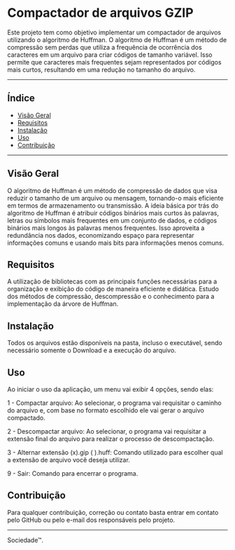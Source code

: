 # Compactador de arquivos GZIP

Este projeto tem como objetivo implementar um compactador de arquivos utilizando o algoritmo de Huffman. O algoritmo de Huffman é um método de compressão sem perdas que utiliza a frequência de ocorrência dos caracteres em um arquivo para criar códigos de tamanho variável. Isso permite que caracteres mais frequentes sejam representados por códigos mais curtos, resultando em uma redução no tamanho do arquivo.

---
## Índice

- [Visão Geral](#visão-geral)
- [Requisitos](#requisitos)
- [Instalação](#instalação)
- [Uso](#uso)
- [Contribuição](#contribuição)
---
## Visão Geral

O algoritmo de Huffman é um método de compressão de dados que visa reduzir o tamanho de um arquivo ou mensagem, tornando-o mais eficiente em termos de armazenamento ou transmissão. A ideia básica por trás do algoritmo de Huffman é atribuir códigos binários mais curtos às palavras, letras ou símbolos mais frequentes em um conjunto de dados, e códigos binários mais longos às palavras menos frequentes. Isso aproveita a redundância nos dados, economizando espaço para representar informações comuns e usando mais bits para informações menos comuns.
## Requisitos

A utilização de bibliotecas com as principais funções necessárias para a organização e exibição do código de maneira eficiente e didática. Estudo dos métodos de compressão, descompressão e o conhecimento para a implementação da árvore de Huffman.
## Instalação

Todos os arquivos estão disponíveis na pasta, incluso o executável, sendo necessário somente o Download e a execução do arquivo.
## Uso

Ao iniciar o uso da aplicação, um menu vai exibir 4 opções, sendo elas:

1 - Compactar arquivo: Ao selecionar, o programa vai requisitar o caminho do arquivo e, com base no formato escolhido ele vai gerar o arquivo compactado.

2 - Descompactar arquivo: Ao selecionar, o programa vai requisitar a extensão final do arquivo para realizar o processo de descompactação.

3 - Alternar extensão (x).gip ( ).huff: Comando utilizado para escolher qual a extensão de arquivo você deseja utilizar.

9 - Sair: Comando para encerrar o programa.
## Contribuição

Para qualquer contribuição, correção ou contato basta entrar em contato pelo GitHub ou pelo e-mail dos responsáveis pelo projeto.

---

Sociedade™. 